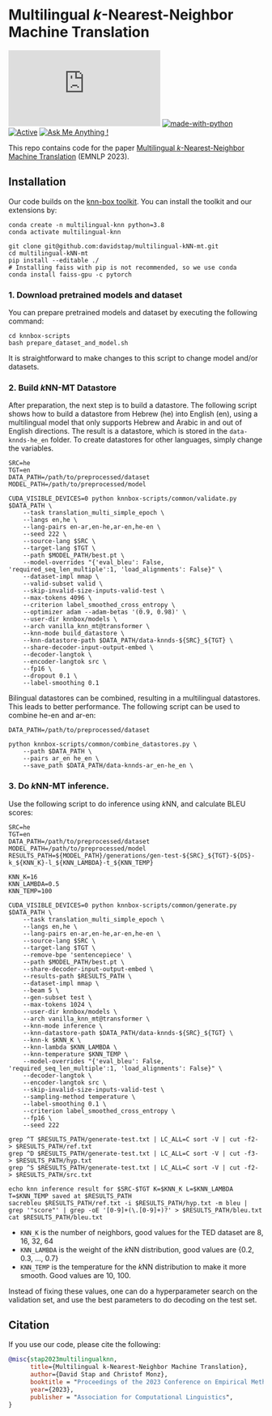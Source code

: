# Multilingual _k_-Nearest-Neighbor Machine Translation
[![GitHub license](https://badgen.net/github/license/Naereen/Strapdown.js)](https://github.com/Naereen/StrapDown.js/blob/master/LICENSE) [![made-with-python](https://img.shields.io/badge/Made%20with-Python-1f425f.svg)](https://www.python.org/) [![Active](http://img.shields.io/badge/Status-Active-green.svg)](https://tterb.github.io) [![Ask Me Anything !](https://img.shields.io/badge/Ask%20me-anything-1abc9c.svg)](https://GitHub.com/Naereen/ama)

This repo contains code for the paper [Multilingual _k_-Nearest-Neighbor Machine Translation](https://arxiv.org/abs/2310.14644) (EMNLP 2023).

## Installation
Our code builds on the [knn-box toolkit](https://github.com/NJUNLP/knn-box/tree/master). You can install the toolkit and our extensions by:

```shell
conda create -n multilingual-knn python=3.8
conda activate multilingual-knn

git clone git@github.com:davidstap/multilingual-kNN-mt.git
cd multilingual-kNN-mt
pip install --editable ./
# Installing faiss with pip is not recommended, so we use conda
conda install faiss-gpu -c pytorch
```

### 1. Download pretrained models and dataset
You can prepare pretrained models and dataset by executing the following command:

```shell
cd knnbox-scripts
bash prepare_dataset_and_model.sh
```

It is straightforward to make changes to this script to change model and/or datasets.

### 2. Build *k*NN-MT Datastore

After preparation, the next step is to build a datastore. The following script shows how to build a datastore from Hebrew (he) into English (en), using a multilingual model that only supports Hebrew and Arabic in and out of English directions. The result is a datastore, which is stored in the `data-knnds-he_en` folder. To create datastores for other languages, simply change the variables.

```shell
SRC=he
TGT=en
DATA_PATH=/path/to/preprocessed/dataset
MODEL_PATH=/path/to/preprocessed/model

CUDA_VISIBLE_DEVICES=0 python knnbox-scripts/common/validate.py $DATA_PATH \
    --task translation_multi_simple_epoch \
    --langs en,he \
    --lang-pairs en-ar,en-he,ar-en,he-en \
    --seed 222 \
    --source-lang $SRC \
    --target-lang $TGT \
    --path $MODEL_PATH/best.pt \
    --model-overrides "{'eval_bleu': False, 'required_seq_len_multiple':1, 'load_alignments': False}" \
    --dataset-impl mmap \
    --valid-subset valid \
    --skip-invalid-size-inputs-valid-test \
    --max-tokens 4096 \
    --criterion label_smoothed_cross_entropy \
    --optimizer adam --adam-betas '(0.9, 0.98)' \
    --user-dir knnbox/models \
    --arch vanilla_knn_mt@transformer \
    --knn-mode build_datastore \
    --knn-datastore-path $DATA_PATH/data-knnds-${SRC}_${TGT} \
    --share-decoder-input-output-embed \
    --decoder-langtok \
    --encoder-langtok src \
    --fp16 \
    --dropout 0.1 \
    --label-smoothing 0.1
```

Bilingual datastores can be combined, resulting in a multilingual datastores. This leads to better performance. The following script can be used to combine he-en and ar-en:

```shell
DATA_PATH=/path/to/preprocessed/dataset

python knnbox-scripts/common/combine_datastores.py \
    --path $DATA_PATH \
    --pairs ar_en he_en \
    --save_path $DATA_PATH/data-knnds-ar_en-he_en \
```

### 3. Do *k*NN-MT inference.
Use the following script to do inference using *k*NN, and calculate BLEU scores:

```shell
SRC=he
TGT=en
DATA_PATH=/path/to/preprocessed/dataset
MODEL_PATH=/path/to/preprocessed/model
RESULTS_PATH=${MODEL_PATH}/generations/gen-test-${SRC}_${TGT}-${DS}-k_${KNN_K}-l_${KNN_LAMBDA}-t_${KNN_TEMP}

KNN_K=16
KNN_LAMBDA=0.5
KNN_TEMP=100

CUDA_VISIBLE_DEVICES=0 python knnbox-scripts/common/generate.py $DATA_PATH \
    --task translation_multi_simple_epoch \
    --langs en,he \
    --lang-pairs en-ar,en-he,ar-en,he-en \
    --source-lang $SRC \
    --target-lang $TGT \
    --remove-bpe 'sentencepiece' \
    --path $MODEL_PATH/best.pt \
    --share-decoder-input-output-embed \
    --results-path $RESULTS_PATH \
    --dataset-impl mmap \
    --beam 5 \
    --gen-subset test \
    --max-tokens 1024 \
    --user-dir knnbox/models \
    --arch vanilla_knn_mt@transformer \
    --knn-mode inference \
    --knn-datastore-path $DATA_PATH/data-knnds-${SRC}_${TGT} \
    --knn-k $KNN_K \
    --knn-lambda $KNN_LAMBDA \
    --knn-temperature $KNN_TEMP \
    --model-overrides "{'eval_bleu': False, 'required_seq_len_multiple':1, 'load_alignments': False}" \
    --decoder-langtok \
    --encoder-langtok src \
    --skip-invalid-size-inputs-valid-test \
    --sampling-method temperature \
    --label-smoothing 0.1 \
    --criterion label_smoothed_cross_entropy \
    --fp16 \
    --seed 222

grep ^T $RESULTS_PATH/generate-test.txt | LC_ALL=C sort -V | cut -f2- > $RESULTS_PATH/ref.txt
grep ^D $RESULTS_PATH/generate-test.txt | LC_ALL=C sort -V | cut -f3- > $RESULTS_PATH/hyp.txt
grep ^S $RESULTS_PATH/generate-test.txt | LC_ALL=C sort -V | cut -f2- > $RESULTS_PATH/src.txt

echo knn inference result for $SRC-$TGT K=$KNN_K L=$KNN_LAMBDA T=$KNN_TEMP saved at $RESULTS_PATH
sacrebleu $RESULTS_PATH/ref.txt -i $RESULTS_PATH/hyp.txt -m bleu | grep '"score"' | grep -oE '[0-9]+(\.[0-9]+)?' > $RESULTS_PATH/bleu.txt
cat $RESULTS_PATH/bleu.txt
```

* `KNN_K` is the number of neighbors, good values for the TED dataset are 8, 16, 32, 64
* `KNN_LAMBDA` is the weight of the *k*NN distribution, good values are \{0.2, 0.3, ..., 0.7\}
* `KNN_TEMP` is the temperature for the *k*NN distribution to make it more smooth. Good values are 10, 100.

Instead of fixing these values, one can do a hyperparameter search on the validation set, and use the best parameters to do decoding on the test set.

## Citation

If you use our code, please cite the following:

```bibtex
@misc{stap2023multilingualknn,
      title={Multilingual k-Nearest-Neighbor Machine Translation}, 
      author={David Stap and Christof Monz},
      booktitle = "Proceedings of the 2023 Conference on Empirical Methods in Natural Language Processing",
      year={2023},
      publisher = "Association for Computational Linguistics",
}
```
